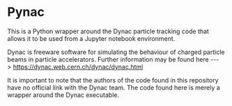 # Pynac
This is a Python wrapper around the Dynac particle tracking code that allows it to be used from a Jupyter notebook environment.

Dynac is freeware software for simulating the behaviour of charged particle beams in particle accelerators.  Further information may be found here ---> https://dynac.web.cern.ch/dynac/dynac.html

It is important to note that the authors of the code found in this repository have no official link with the Dynac team.  The code found here is merely a wrapper around the Dynac executable.

